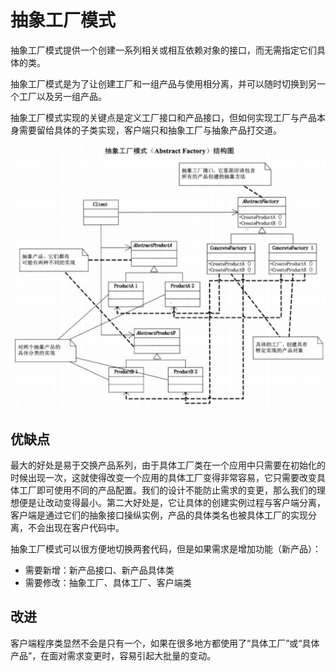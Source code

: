 # 抽象工厂模式
抽象工厂模式提供一个创建一系列相关或相互依赖对象的接口，而无需指定它们具体的类。

抽象工厂模式是为了让创建工厂和一组产品与使用相分离，并可以随时切换到另一个工厂以及另一组产品。

抽象工厂模式实现的关键点是定义工厂接口和产品接口，但如何实现工厂与产品本身需要留给具体的子类实现，客户端只和抽象工厂与抽象产品打交道。

![抽象工厂模式+20230601144939](https://raw.githubusercontent.com/loli0con/picgo/master/images/%E6%8A%BD%E8%B1%A1%E5%B7%A5%E5%8E%82%E6%A8%A1%E5%BC%8F%2B20230601144939.png%2B2023-06-01-14-49-42)

## 优缺点
最大的好处是易于交换产品系列，由于具体工厂类在一个应用中只需要在初始化的时候出现一次，这就使得改变一个应用的具体工厂变得非常容易，它只需要改变具体工厂即可使用不同的产品配置。我们的设计不能防止需求的变更，那么我们的理想便是让改动变得最小。第二大好处是，它让具体的创建实例过程与客户端分离，客户端是通过它们的抽象接口操纵实例，产品的具体类名也被具体工厂的实现分离，不会出现在客户代码中。

抽象工厂模式可以很方便地切换两套代码，但是如果需求是增加功能（新产品）：
* 需要新增：新产品接口、新产品具体类
* 需要修改：抽象工厂、具体工厂、客户端类

## 改进
客户端程序类显然不会是只有一个，如果在很多地方都使用了“具体工厂”或“具体产品”，在面对需求变更时，容易引起大批量的变动。

